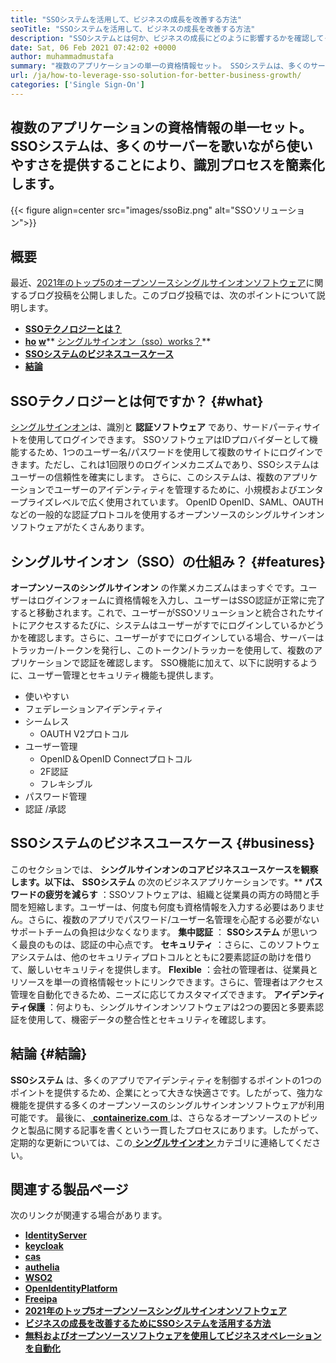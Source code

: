 ```yaml
---
title: "SSOシステムを活用して、ビジネスの成長を改善する方法" 
seoTitle: "SSOシステムを活用して、ビジネスの成長を改善する方法" 
description: "SSOシステムとは何か、ビジネスの成長にどのように影響するかを確認してください。オープンソースのシングルサインオンシステムは、小規模およびエンタープライズレベルで広く使用されています。" 
date: Sat, 06 Feb 2021 07:42:02 +0000
author: muhammadmustafa
summary: "複数のアプリケーションの単一の資格情報セット。 SSOシステムは、多くのサーバーを歌いながら使いやすさを提供することにより、識別プロセスを簡素化します。" 
url: /ja/how-to-leverage-sso-solution-for-better-business-growth/
categories: ['Single Sign-On']
---
```


## 複数のアプリケーションの資格情報の単一セット。 SSOシステムは、多くのサーバーを歌いながら使いやすさを提供することにより、識別プロセスを簡素化します。

{{< figure align=center src="images/ssoBiz.png" alt="SSOソリューション">}}


## 概要
最近、[2021年のトップ5のオープンソースシングルサインオンソフトウェア][1]に関するブログ投稿を公開しました。このブログ投稿では、次のポイントについて説明します。
* [  **SSOテクノロジーとは？**  ][2]
*  **[ho][3]** [  **w**][3]** [シングルサインオン（sso）works？][3]** 
* [  **SSOシステムのビジネスユースケース**  ][4]
* [  **結論**  ][5]

## SSOテクノロジーとは何ですか？ {#what}

[シングルサインオン][6]は、識別と  **認証ソフトウェア**  であり、サードパーティサイトを使用してログインできます。 SSOソフトウェアはIDプロバイダーとして機能するため、1つのユーザー名/パスワードを使用して複数のサイトにログインできます。ただし、これは1回限りのログインメカニズムであり、SSOシステムはユーザーの信頼性を確実にします。
さらに、このシステムは、複数のアプリケーションでユーザーのアイデンティティを管理するために、小規模およびエンタープライズレベルで広く使用されています。 OpenID OpenID、SAML、OAUTHなどの一般的な認証プロトコルを使用するオープンソースのシングルサインオンソフトウェアがたくさんあります。

##  **シングルサインオン（SSO）の仕組み？**  {#features}

 **オープンソースのシングルサインオン** の作業メカニズムはまっすぐです。ユーザーはログインフォームに資格情報を入力し、ユーザーはSSO認​​証が正常に完了すると移動されます。これで、ユーザーがSSOソリューションと統合されたサイトにアクセスするたびに、システムはユーザーがすでにログインしているかどうかを確認します。さらに、ユーザーがすでにログインしている場合、サーバーはトラッカー/トークンを発行し、このトークン/トラッカーを使用して、複数のアプリケーションで認証を確認します。 SSO機能に加えて、以下に説明するように、ユーザー管理とセキュリティ機能も提供します。
  * 使いやすい
* フェデレーションアイデンティティ
* シームレス
  * OAUTH V2プロトコル
* ユーザー管理
  * OpenID＆OpenID Connectプロトコル
  * 2F認証
  * フレキシブル
* パスワード管理
* 認証 /承認

## SSOシステムのビジネスユースケース {#business}

このセクションでは、  **シングルサインオンのコアビジネスユースケースを観察します。以下は、**  **SSOシステム** の次のビジネスアプリケーションです。** 
 **パスワードの疲労を減らす** ：SSOソフトウェアは、組織と従業員の両方の時間と手間を短縮します。ユーザーは、何度も何度も資格情報を入力する必要はありません。さらに、複数のアプリでパスワード/ユーザー名管理を心配する必要がないサポートチームの負担は少なくなります。
 **集中認証** ： **SSOシステム** が思いつく最良のものは、認証の中心点です。
 **セキュリティ** ：さらに、このソフトウェアシステムは、他のセキュリティプロトコルとともに2要素認証の助けを借りて、厳しいセキュリティを提供します。
 **Flexible** ：会社の管理者は、従業員とリソースを単一の資格情報セットにリンクできます。さらに、管理者はアクセス管理を自動化できるため、ニーズに応じてカスタマイズできます。
 **アイデンティティ保護** ：何よりも、シングルサインオンソフトウェアは2つの要因と多要素認証を使用して、機密データの整合性とセキュリティを確認します。

## 結論 {#結論}

 **SSOシステム** は、多くのアプリでアイデンティティを制御するポイントの1つのポイントを提供するため、企業にとって大きな快適さです。したがって、強力な機能を提供する多くのオープンソースのシングルサインオンソフトウェアが利用可能です。
最後に、[  **containerize.com** ][7]は、さらなるオープンソースのトピックと製品に関する記事を書くという一貫したプロセスにあります。したがって、定期的な更新については、この[ **シングルサインオン**  ][6]カテゴリに連絡してください。

## 関連する製品ページ
次のリンクが関連する場合があります。
*  **[IdentityServer][8]**  
*  **[keycloak][9]**  
*  **[cas][10]**  
*  **[authelia][11]**  
*  **[WSO2][12]**  
*  **[OpenIdentityPlatform][13]**  
*  **[Freeipa][14]**  
*  **[2021年のトップ5オープンソースシングルサインオンソフトウェア][1]**  
*  **[ビジネスの成長を改善するためにSSOシステムを活用する方法][15]**  
*  **[無料およびオープンソースソフトウェアを使用してビジネスオペレーションを自動化][16]**  



 [1]: https://blog.containerize.com/single-sign-on/top-5-open-source-single-sign-on-software-in-the-year-2021/
 [2]: #what
 [3]: #features
 [4]: #business
 [5]: #Conclusion
 [6]: https://products.containerize.com/single-sign-on/
 [7]: https://www.containerize.com/
 [8]: https://products.containerize.com/single-sign-on/identity-server
 [9]: https://products.containerize.com/single-sign-on/keycloak
 [10]: https://products.containerize.com/single-sign-on/cas
 [11]: https://products.containerize.com/single-sign-on/authelia
 [12]: https://products.containerize.com/single-sign-on/wso2
 [13]: https://products.containerize.com/single-sign-on/openidentityplatform
 [14]: https://products.containerize.com/single-sign-on/freeipa
 [15]: https://blog.containerize.com/single-sign-on/ja/how-to-leverage-sso-solution-for-better-business-growth/
 [16]: https://blog.containerize.com/blogging/automate-business-operations-using-open-source-software/
